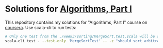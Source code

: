 # Solutions for [Algorithms, Part I](https://www.coursera.org/learn/algorithms-part1/home/info)

This repository contains my solutions for "Algorithms, Part I" course on [coursera](https://www.coursera.org/).
Use scala-cli to run tests:

```sh
# Only one test from the ./week3/sorting/MergeSort.test.scala will be run
scala-cli test . --test-only 'MergeSortTest' -- -z "should sort arbitrary array"
```
